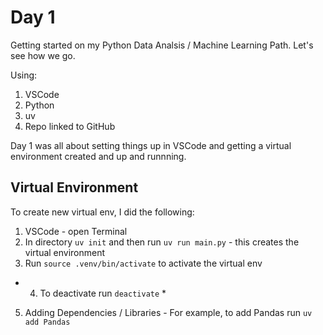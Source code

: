 # Day 1

Getting started on my Python Data Analsis / Machine Learning Path. Let's see how we go. 

Using:
1. VSCode
2. Python
3. uv
4. Repo linked to GitHub

Day 1 was all about setting things up in VSCode and getting a virtual environment created and up and runnning.

## Virtual Environment

To create new virtual env, I did the following:

1. VSCode - open Terminal
2. In directory `uv init` and then run `uv run main.py` - this creates the virtual environment
3. Run `source .venv/bin/activate` to activate the virtual env
* 4. To deactivate run `deactivate` *
5. Adding Dependencies / Libraries - For example, to add Pandas run `uv add Pandas`





